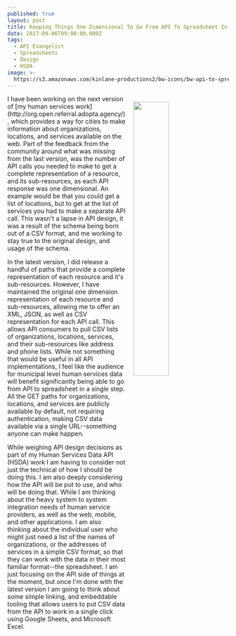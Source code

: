 ```yaml
---
published: true
layout: post
title: Keeping Things One Dimensional To Go From API To Spreadsheet In One Step
date: 2017-09-06T09:00:00.000Z
tags:
  - API Evangelist
  - Spreadsheets
  - Design
  - HSDA
image: >-
  https://s3.amazonaws.com/kinlane-productions2/bw-icons/bw-api-to-spreadsheet.png
---
```

<p><img src="https://s3.amazonaws.com/kinlane-productions2/bw-icons/bw-api-to-spreadsheet.png" align="right" width="40%" style="padding: 15px;" /></p>I have been working on the next version of [my human services work](http://org.open.referral.adopta.agency/), which provides a way for cities to make information about organizations, locations, and services available on the web. Part of the feedback from the community around what was missing from the last version, was the number of API calls you needed to make to get a complete representation of a resource, and its sub-resources, as each API response was one dimensional. An example would be that you could get a list of locations, but to get at the list of services you had to make a separate API call. This wasn't a lapse in API design, it was a result of the schema being born out of a CSV format, and me working to stay true to the original design, and usage of the schema.

In the latest version, I did release a handful of paths that provide a complete representation of each resource and it's sub-resources. However, I have maintained the original one dimension representation of each resource and sub-resources, allowing me to offer an XML, JSON, as well as CSV representation for each API call. This allows API consumers to pull CSV lists of organizations, locations, services, and their sub-resources like address and phone lists. While not something that would be useful in all API implementations, I feel like the audience for municipal level human services data will benefit significantly being able to go from API to spreadsheet in a single step. All the GET paths for organizations, locations, and services are publicly available by default, not requiring authentication, making CSV data available via a single URL--something anyone can make happen.

While weighing API design decisions as part of my Human Services Data API (HSDA) work I am having to consider not just the technical of how I should be doing this. I am also deeply considering how the API will be put to use, and who will be doing that. While I am thinking about the heavy system to system integration needs of human service providers, as well as the web, mobile, and other applications. I am also thinking about the individual user who might just need a list of the names of organizations, or the addresses of services in a simple CSV format, so that they can work with the data in their most familiar format--the spreadsheet. I am just focusing on the API side of things at the moment, but once I'm done with the latest version I am going to think about some simple linking, and embeddable tooling that allows users to put CSV data from the API to work in a single click using Google Sheets, and Microsoft Excel.
